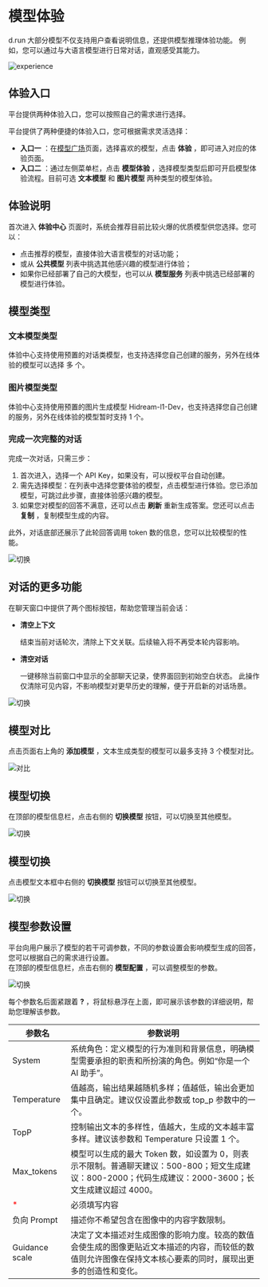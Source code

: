 # 模型体验

d.run 大部分模型不仅支持用户查看说明信息，还提供模型推理体验功能。
例如，您可以通过与大语言模型进行日常对话，直观感受其能力。

![experience](./images/exp01.png)

## 体验入口

平台提供两种体验入口，您可以按照自己的需求进行选择。

平台提供了两种便捷的体验入口，您可根据需求灵活选择：

- **入口一** ：在[模型广场](./index.md)页面，选择喜欢的模型，点击 **体验** ，即可进入对应的体验页面。
- **入口二** ：通过左侧菜单栏，点击 **模型体验** ，选择模型类型后即可开启模型体验流程。目前可选 **文本模型** 和 **图片模型** 两种类型的模型体验。

## 体验说明

首次进入 **体验中心** 页面时，系统会推荐目前比较火爆的优质模型供您选择。您可以：

- 点击推荐的模型，直接体验大语言模型的对话功能；
- 或从 **公共模型** 列表中挑选其他感兴趣的模型进行体验；
- 如果你已经部署了自己的大模型，也可以从 **模型服务** 列表中挑选已经部署的模型进行体验。  

## 模型类型

### 文本模型类型

体验中心支持使用预置的对话类模型，也支持选择您自己创建的服务，另外在线体验的模型可以选择 多 个。

### 图片模型类型

体验中心支持使用预置的图片生成模型 Hidream-l1-Dev，也支持选择您自己创建的服务，另外在线体验的模型暂时支持 1 个。

### 完成一次完整的对话

完成一次对话，只需三步：

1. 首次进入，选择一个 API Key，如果没有，可以授权平台自动创建。
1. 需先选择模型：在列表中选择您要体验的模型，点击模型进行体验。您已添加模型，可跳过此步骤，直接体验感兴趣的模型。
1. 如果您对模型的回答不满意，还可以点击 **刷新** 重新生成答案。您还可以点击 **复制** ，复制模型生成的内容。

此外，对话底部还展示了此轮回答调用 token 数的信息，您可以比较模型的性能。

![切换](./images/exp04.png)

## 对话的更多功能

在聊天窗口中提供了两个图标按钮，帮助您管理当前会话：

- **清空上下文**
  
    结束当前对话轮次，清除上下文关联。后续输入将不再受本轮内容影响。

- **清空对话**
  
    一键移除当前窗口中显示的全部聊天记录，使界面回到初始空白状态。
    此操作仅清除可见内容，不影响模型对更早历史的理解，便于开启新的对话场景。

![切换](./images/exp05.png)

## 模型对比

点击页面右上角的 **添加模型** ，文本生成类型的模型可以最多支持 3 个模型对比。

![对比](./images/exp06.png)

## 模型切换

在顶部的模型信息栏，点击右侧的 **切换模型** 按钮，可以切换至其他模型。

![切换](./images/exp02.png)

## 模型切换

点击模型文本框中右侧的 **切换模型** 按钮可以切换至其他模型。

![切换](./images/exp02.png)

## 模型参数设置

平台向用户展示了模型的若干可调参数，不同的参数设置会影响模型生成的回答，您可以根据自己的需求进行设置。  
在顶部的模型信息栏，点击右侧的 **模型配置** ，可以调整模型的参数。

![切换](./images/exp03.png)

每个参数名后面紧跟着 **?** ，将鼠标悬浮在上面，即可展示该参数的详细说明，帮助您理解该参数。

| 参数名 | 参数说明 |
| ----- | ------- |
| System | 系统角色：定义模型的行为准则和背景信息，明确模型需要承担的职责和所扮演的角色。例如“你是一个 AI 助手”。 |
| Temperature | 值越高，输出结果越随机多样；值越低，输出会更加集中且确定。建议仅设置此参数或 top_p 参数中的一个。 |
| TopP | 控制输出文本的多样性，值越大，生成的文本越丰富多样。建议该参数和 Temperature 只设置 1 个。 |
| Max_tokens | 模型可以生成的最大 Token 数，如设置为 0，则表示不限制。普通聊天建议：500-800；短文生成建议：800-2000；代码生成建议：2000-3600；长文生成建议超过 4000。 |
| <span style=";color:red">* | 必须填写内容 |
| 负向 Prompt | 描述你不希望包含在图像中的内容字数限制。 |
| Guidance scale | 决定了文本描述对生成图像的影响力度。较高的数值会使生成的图像更贴近文本描述的内容，而较低的数值则允许图像在保持文本核心要素的同时，展现出更多的创造性和变化。 |
